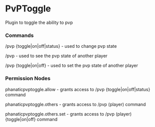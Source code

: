 # PvPToggle
Plugin to toggle the ability to pvp

### Commands
/pvp {toggle|on|off|status} - used to change pvp state

/pvp <player> - used to see the pvp state of another player

/pvp <player> {toggle|on|off} - used to set the pvp state of another player

### Permission Nodes
phanaticpvptoggle.allow - grants access to /pvp {toggle|on|off|status} command

phanaticpvptoggle.others - grants access to /pvp (player) command

phanaticpvptoggle.others.set - grants access to /pvp (player) {toggle|on|off} command
